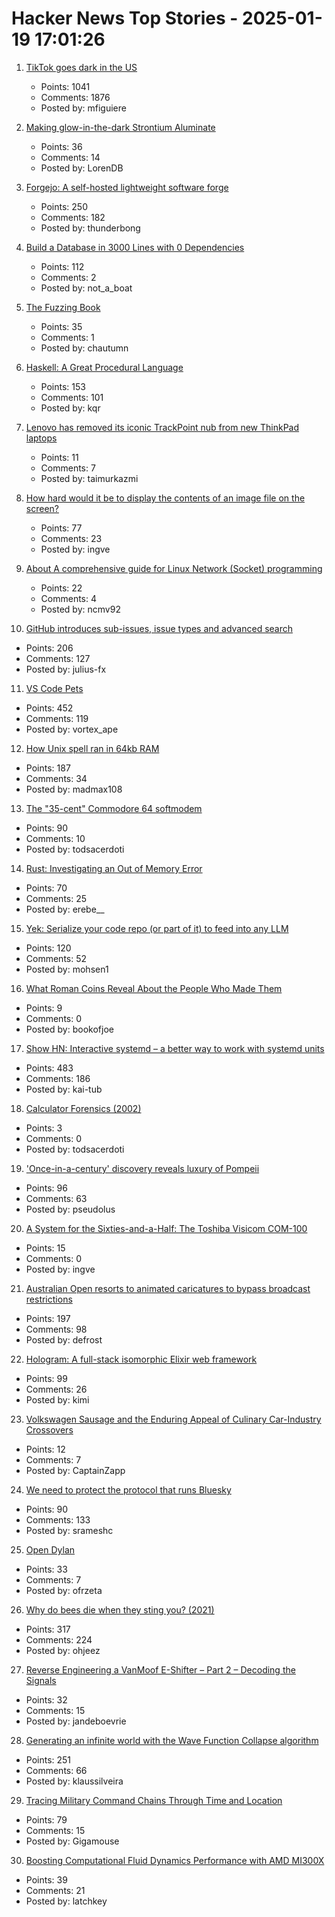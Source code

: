 # Hacker News Top Stories - 2025-01-19 17:01:26

1. [TikTok goes dark in the US](https://techcrunch.com/2025/01/18/tiktok-goes-dark-in-the-u-s/)
   - Points: 1041
   - Comments: 1876
   - Posted by: mfiguiere

2. [Making glow-in-the-dark Strontium Aluminate](https://maurycyz.com/projects/strontium_aluminate/)
   - Points: 36
   - Comments: 14
   - Posted by: LorenDB

3. [Forgejo: A self-hosted lightweight software forge](https://forgejo.org/)
   - Points: 250
   - Comments: 182
   - Posted by: thunderbong

4. [Build a Database in 3000 Lines with 0 Dependencies](https://build-your-own.org/blog/20251015_db_in_3000/)
   - Points: 112
   - Comments: 2
   - Posted by: not_a_boat

5. [The Fuzzing Book](https://www.fuzzingbook.org/)
   - Points: 35
   - Comments: 1
   - Posted by: chautumn

6. [Haskell: A Great Procedural Language](https://entropicthoughts.com/haskell-procedural-programming)
   - Points: 153
   - Comments: 101
   - Posted by: kqr

7. [Lenovo has removed its iconic TrackPoint nub from new ThinkPad laptops](https://www.pcworld.com/article/2566195/lenovo-has-removed-its-iconic-trackpoint-nub-from-new-thinkpad-laptops.html)
   - Points: 11
   - Comments: 7
   - Posted by: taimurkazmi

8. [How hard would it be to display the contents of an image file on the screen?](https://wolf.nereid.pl/posts/image-viewer/)
   - Points: 77
   - Comments: 23
   - Posted by: ingve

9. [About A comprehensive guide for Linux Network (Socket) programming](https://github.com/nguyenchiemminhvu/LinuxNetworkProgramming)
   - Points: 22
   - Comments: 4
   - Posted by: ncmv92

10. [GitHub introduces sub-issues, issue types and advanced search](https://github.blog/changelog/2025-01-13-evolving-github-issues-public-preview/)
   - Points: 206
   - Comments: 127
   - Posted by: julius-fx

11. [VS Code Pets](https://github.com/tonybaloney/vscode-pets)
   - Points: 452
   - Comments: 119
   - Posted by: vortex_ape

12. [How Unix spell ran in 64kb RAM](https://blog.codingconfessions.com/p/how-unix-spell-ran-in-64kb-ram)
   - Points: 187
   - Comments: 34
   - Posted by: madmax108

13. [The "35-cent" Commodore 64 softmodem](http://oldvcr.blogspot.com/2025/01/the-35-cent-commodore-64-softmodem.html)
   - Points: 90
   - Comments: 10
   - Posted by: todsacerdoti

14. [Rust: Investigating an Out of Memory Error](https://www.qovery.com/blog/rust-investigating-a-strange-out-of-memory-error/)
   - Points: 70
   - Comments: 25
   - Posted by: erebe__

15. [Yek: Serialize your code repo (or part of it) to feed into any LLM](https://github.com/bodo-run/yek)
   - Points: 120
   - Comments: 52
   - Posted by: mohsen1

16. [What Roman Coins Reveal About the People Who Made Them](https://lithub.com/what-roman-coins-reveal-about-the-people-who-made-them/)
   - Points: 9
   - Comments: 0
   - Posted by: bookofjoe

17. [Show HN: Interactive systemd – a better way to work with systemd units](https://isd-project.github.io/isd/)
   - Points: 483
   - Comments: 186
   - Posted by: kai-tub

18. [Calculator Forensics (2002)](https://www.rskey.org/~mwsebastian/miscprj/forensics.htm)
   - Points: 3
   - Comments: 0
   - Posted by: todsacerdoti

19. ['Once-in-a-century' discovery reveals luxury of Pompeii](https://www.bbc.com/news/articles/c15zgvnvk4do)
   - Points: 96
   - Comments: 63
   - Posted by: pseudolus

20. [A System for the Sixties-and-a-Half: The Toshiba Visicom COM-100](https://nicole.express/2025/invisicom.html)
   - Points: 15
   - Comments: 0
   - Posted by: ingve

21. [Australian Open resorts to animated caricatures to bypass broadcast restrictions](https://www.crikey.com.au/2025/01/16/australian-open-animated-cartoon-caricatures-broadcast-restrictions/)
   - Points: 197
   - Comments: 98
   - Posted by: defrost

22. [Hologram: A full-stack isomorphic Elixir web framework](https://hologram.page/)
   - Points: 99
   - Comments: 26
   - Posted by: kimi

23. [Volkswagen Sausage and the Enduring Appeal of Culinary Car-Industry Crossovers](https://www.atlasobscura.com/articles/car-industry-food)
   - Points: 12
   - Comments: 7
   - Posted by: CaptainZapp

24. [We need to protect the protocol that runs Bluesky](https://www.technologyreview.com/2025/01/17/1110063/we-need-to-protect-the-protocol-that-runs-bluesky/)
   - Points: 90
   - Comments: 133
   - Posted by: srameshc

25. [Open Dylan](https://opendylan.org/)
   - Points: 33
   - Comments: 7
   - Posted by: ofrzeta

26. [Why do bees die when they sting you? (2021)](https://www.subanima.org/bees/)
   - Points: 317
   - Comments: 224
   - Posted by: ohjeez

27. [Reverse Engineering a VanMoof E-Shifter – Part 2 – Decoding the Signals](https://mikecoats.com/vanmoof-eshifter-reverse-engineering-part-2/)
   - Points: 32
   - Comments: 15
   - Posted by: jandeboevrie

28. [Generating an infinite world with the Wave Function Collapse algorithm](https://marian42.de/article/infinite-wfc/)
   - Points: 251
   - Comments: 66
   - Posted by: klaussilveira

29. [Tracing Military Command Chains Through Time and Location](https://www.dot.studio/en/notes/case-study-under-whose-command/)
   - Points: 79
   - Comments: 15
   - Posted by: Gigamouse

30. [Boosting Computational Fluid Dynamics Performance with AMD MI300X](https://rocm.blogs.amd.com/ecosystems-and-partners/ansys-fluent-performance/README.html)
   - Points: 39
   - Comments: 21
   - Posted by: latchkey

